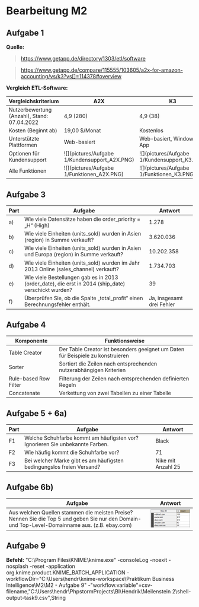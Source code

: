 # Bearbeitung M2

## Aufgabe 1

__Quelle:__

> https://www.getapp.de/directory/1303/etl/software

> https://www.getapp.de/compare/115555/103605/a2x-for-amazon-accounting/vs/k3?vs[]=114378#overview
 
__Vergleich ETL-Software:__

| Vergleichskriterium                         | A2X                                           | K3                                           | SyncSpider                                           | 
|---------------------------------------------|-----------------------------------------------|----------------------------------------------|------------------------------------------------------|
| Nutzerbewertung (Anzahl), Stand: 07.04.2022 | 4,9 (280)                                     | 4,9 (38)                                     | 4,8 (110)                                            |
| Kosten (Beginnt ab)                         | 19,00 $/Monat                                 | Kostenlos                                    | 29,00 $/Monat                                        |
| Unterstützte Plattformen                    | Web-basiert                                   | Web-basiert, Windows App                     | Web-basiert, Windows App                             |
| Optionen für Kundensupport                  | ![](pictures/Aufgabe 1/Kundensupport_A2X.PNG) | ![](pictures/Aufgabe 1/Kundensupport_K3.PNG) | ![](pictures/Aufgabe 1/Kundensupport_SyncSpider.PNG) |
| Alle Funktionen                             | ![](pictures/Aufgabe 1/Funktionen_A2X.PNG)    | ![](pictures/Aufgabe 1/Funktionen_K3.PNG)    | ![](pictures/Aufgabe 1/Funktionen_SyncSpider.PNG)    |


## Aufgabe 3

| Part | Aufgabe                                                                                             | Antwort                   |
| ---- |-----------------------------------------------------------------------------------------------------|---------------------------|
| a)   | Wie viele Datensätze haben die order_priority = „H“ (High)                                          | 1.278                     |
| b)   | Wie viele Einheiten (units_sold) wurden in Asien (region) in Summe verkauft?                        | 3.620.036                 |
| c)   | Wie viele Einheiten (units_sold) wurden in Asien und Europa (region) in Summe verkauft?             | 10.202.358                |
| d)   | Wie viele Einheiten (units_sold) wurden im Jahr 2013 Online (sales_channel) verkauft?               | 1.734.703                 |
| e)   | Wie viele Bestellungen gab es in 2013 (order_date), die erst in 2014 (ship_date) verschickt wurden? | 39                        |
| f)   | Überprüfen Sie, ob die Spalte „total_profit“ einen Berechnungsfehler enthält.                       | Ja, insgesamt drei Fehler |

## Aufgabe 4

| Komponente            | Funktionsweise                                                                  |
|-----------------------|---------------------------------------------------------------------------------|
| Table Creator         | Der Table Creator ist besonders geeignet um Daten für Beispiele zu konstruieren |
| Sorter                | Sortiert die Zeilen nach entsprechenden nutzerabhängigen Kriterien              |
| Rule-based Row Filter | Filterung der Zeilen nach entsprechenden definierten Regeln                     |
| Concatenate           | Verkettung von zwei Tabellen zu einer Tabelle                                   |


## Aufgabe 5 + 6a)

| Part | Aufgabe                                                                      | Antwort            |
|------|------------------------------------------------------------------------------|--------------------|
| F1   | Welche Schuhfarbe kommt am häufigsten vor? Ignorieren Sie unbekannte Farben. | Black              |
| F2   | Wie häufig kommt die Schuhfarbe vor?                                         | 71                 |
| F3   | Bei welcher Marke gibt es am häufigsten bedingungslos freien Versand?        | Nike mit Anzahl 25 |

## Aufgabe 6b)

| Aufgabe                                                                                                                                          | Antwort                |
|--------------------------------------------------------------------------------------------------------------------------------------------------|------------------------|
| Aus welchen Quellen stammen die meisten Preise? Nennen Sie die Top 5 und geben Sie nur den Domain- und Top-Level-Domainname aus. (z.B. ebay.com) | ![](./pictures/6b.PNG) |


## Aufgabe 9

__Befehl:__ "C:\Program Files\KNIME\knime.exe" -consoleLog -noexit -nosplash -reset -application org.knime.product.KNIME_BATCH_APPLICATION -workflowDir="C:\Users\hendr\knime-workspace\Praktikum Business Intelligence\M2\M2 - Aufgabe 9" -"workflow.variable"=csv-filename,"C:\Users\hendr\PhpstormProjects\BI\Hendrik\Meilenstein 2\shell-output-task9.csv",String